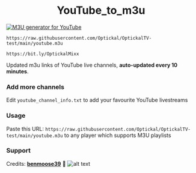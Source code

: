 
<h1 align="center"> YouTube_to_m3u </h1>

[![M3U generator for YouTube](https://github.com/Optickal/OptickalTV-test/actions/workflows/m3u_Generator.yml/badge.svg)](https://github.com/Optickal/OptickalTV-test/actions/workflows/m3u_Generator.yml)



`https://raw.githubusercontent.com/Optickal/OptickalTV-test/main/youtube.m3u`

`https://bit.ly/OptickalMixx`

Updated m3u links of YouTube live channels, **auto-updated every 10 minutes**.


### Add more channels
Edit `youtube_channel_info.txt` to add your favourite YouTube livestreams


### Usage
Paste this URL: `https://raw.githubusercontent.com/Optickal/OptickalTV-test/main/youtube.m3u` to any player which supports M3U playlists


### Support

Credits: [**benmoose39**](https://github.com/benmoose39) 🙂
![alt text](https://avatars.githubusercontent.com/u/29022864?v=4)
